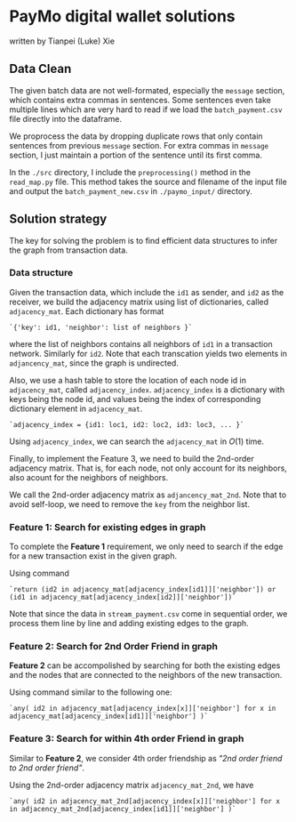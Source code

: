 # PayMo digital wallet solutions
   written by Tianpei (Luke) Xie

## Data Clean
The given batch data are not well-formated, especially the `message` section, which contains extra commas in sentences. Some sentences even take multiple lines which are very hard to read if we load the `batch_payment.csv` file directly into the dataframe. 

We proprocess the data by dropping duplicate rows that only contain sentences from previous `message` section. For extra commas in `message` section, I just maintain a portion of the sentence until its first comma.

In the `./src` directory, I include the `preprocessing()` method in the `read_map.py` file. This method takes the source and filename of the input file and output the `batch_payment_new.csv` in `./paymo_input/` directory. 


## Solution strategy
The key for solving the problem is to find efficient data structures to infer the graph from transaction data.  



### Data structure
Given the transaction data, which include the `id1` as sender, and `id2` as the receiver, we build the adjacency matrix using list of dictionaries, called `adjacency_mat`. Each dictionary has format 

	`{'key': id1, 'neighbor': list of neighbors }`

where the list of neighbors contains all neighbors of `id1` in a transaction network. Similarly for `id2`. Note that each transcation yields two elements in `adjancency_mat`, since the graph is undirected. 

Also, we use a hash table to store the location of each node id in `adjacency_mat`, called `adjacency_index`. `adjacency_index` is a dictionary with keys being the node id, and values being the index of corresponding dictionary element in `adjacency_mat`.

	`adjacency_index = {id1: loc1, id2: loc2, id3: loc3, ... }`

Using `adjacency_index`, we can search the `adjacency_mat` in $O(1)$ time.


Finally, to implement the Feature 3, we need to build the 2nd-order adjacency matrix. That is, for each node, not only account for its neighbors, also acount for the neighbors of neighbors.

We call the 2nd-order adjacency matrix as `adjancency_mat_2nd`. Note that to avoid self-loop, we need to remove the `key` from the neighbor list.  


### Feature 1: Search for existing edges in graph
To complete the __Feature 1__ requirement, we only need to search if the edge for a new transaction exist in the given graph. 

Using command

	`return (id2 in adjacency_mat[adjacency_index[id1]]['neighbor']) or (id1 in adjacency_mat[adjacency_index[id2]]['neighbor'])`

Note that since the data in `stream_payment.csv` come in sequential order, we process them line by line and adding existing edges to the graph.

### Feature 2: Search for 2nd Order Friend in graph
__Feature 2__ can be accompolished by searching for both the existing edges and the nodes that are connected to the neighbors of the new transaction. 

Using command similar to the following one:

	`any( id2 in adjacency_mat[adjacency_index[x]]['neighbor'] for x in adjacency_mat[adjacency_index[id1]]['neighbor'] )`

### Feature 3: Search for within 4th order Friend in graph
Similar to __Feature 2__, we consider 4th order friendship as _"2nd order friend to 2nd order friend"_. 

Using the 2nd-order adjacency matrix `adjacency_mat_2nd`, we have 

	`any( id2 in adjacency_mat_2nd[adjacency_index[x]]['neighbor'] for x in adjacency_mat_2nd[adjacency_index[id1]]['neighbor'] )`
